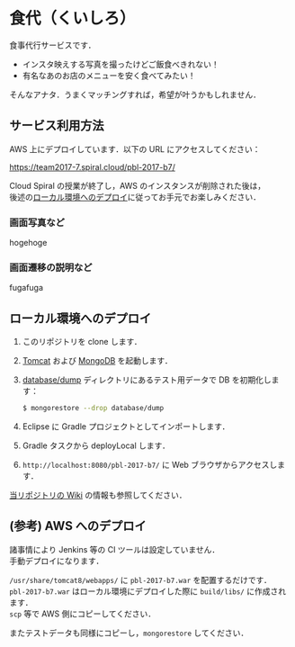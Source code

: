 # 食代（くいしろ）

食事代行サービスです．

* インスタ映えする写真を撮ったけどご飯食べきれない！
* 有名なあのお店のメニューを安く食べてみたい！

そんなアナタ．うまくマッチングすれば，希望が叶うかもしれません．


## サービス利用方法

AWS 上にデプロイしています．以下の URL にアクセスしてください：

https://team2017-7.spiral.cloud/pbl-2017-b7/

Cloud Spiral の授業が終了し，AWS のインスタンスが削除された後は，  
後述の[ローカル環境へのデプロイ](#ローカル環境へのデプロイ)に従ってお手元でお楽しみください．


### 画面写真など

hogehoge


### 画面遷移の説明など

fugafuga


## ローカル環境へのデプロイ

1. このリポジトリを clone します．

1. [Tomcat](http://tomcat.apache.org/) および [MongoDB](https://www.mongodb.com/) を起動します．

1. [database/dump](https://github.com/Cloud-Spiral/pbl-2017-b7/tree/master/database/dump) ディレクトリにあるテスト用データで DB を初期化します：

    ```sh
    $ mongorestore --drop database/dump
    ```

1. Eclipse に Gradle プロジェクトとしてインポートします．

1. Gradle タスクから deployLocal します．

1. `http://localhost:8080/pbl-2017-b7/` に Web ブラウザからアクセスします．

[当リポジトリの Wiki](https://github.com/Cloud-Spiral/pbl-2017-b7/wiki/%E3%83%AD%E3%83%BC%E3%82%AB%E3%83%AB%E9%96%8B%E7%99%BA%E7%92%B0%E5%A2%83%E3%81%AE%E6%A7%8B%E7%AF%89%E6%96%B9%E6%B3%95) の情報も参照してください．


## (参考) AWS へのデプロイ

諸事情により Jenkins 等の CI ツールは設定していません．  
手動デプロイになります．

`/usr/share/tomcat8/webapps/` に `pbl-2017-b7.war` を配置するだけです．  
`pbl-2017-b7.war` はローカル環境にデプロイした際に `build/libs/` に作成されます．  
`scp` 等で AWS 側にコピーしてください．

またテストデータも同様にコピーし，`mongorestore` してください．
